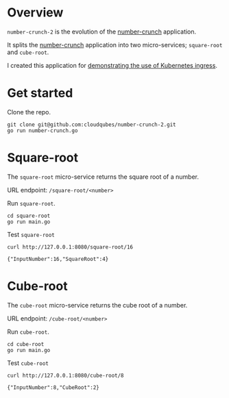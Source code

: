 # Overview

`number-crunch-2` is the evolution of the [number-crunch] application.

It splits the [number-crunch] application into two micro-services; `square-root` and `cube-root`.

I created this application for [demonstrating the use of Kubernetes ingress][kubernetes-ingress].

# Get started

Clone the repo.
```shell
git clone git@github.com:cloudqubes/number-crunch-2.git
go run number-crunch.go
```

# Square-root

The `square-root` micro-service returns the square root of a number.

URL endpoint: `/square-root/<number>`


Run `square-root`.
```shell
cd square-root
go run main.go
```

Test `square-root`
```shell
curl http://127.0.0.1:8080/square-root/16
```

```shell
{"InputNumber":16,"SquareRoot":4}
```

# Cube-root

The `cube-root` micro-service returns the cube root of a number.

URL endpoint: `/cube-root/<number>`

Run `cube-root`.
```shell
cd cube-root
go run main.go
```

Test `cube-root`
```shell
curl http://127.0.0.1:8080/cube-root/8
```

```shell
{"InputNumber":8,"CubeRoot":2}
```

[number-crunch]: https://github.com/cloudqubes/number-crunch
[kubernetes-ingress]: https://www.cloudqubes.com/hands-on/how-to-use-ingress/